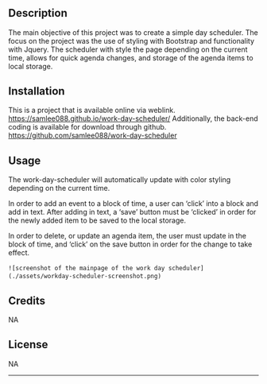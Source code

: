 # <work-day-scheduler>

## Description

The main objective of this project was to create a simple day scheduler. The focus on the project was the use of styling with Bootstrap and functionality with Jquery. The scheduler with style the page depending on the current time, allows for quick agenda changes, and storage of the agenda items to local storage.


## Installation

This is a project that is available online via weblink.
https://samlee088.github.io/work-day-scheduler/
Additionally, the back-end coding is available for download through github.
https://github.com/samlee088/work-day-scheduler


## Usage

The work-day-scheduler will automatically update with color styling depending on the current time. 

In order to add an event to a block of time, a user can ‘click’ into a block and add in text. After adding in text, a ‘save’ button must be ‘clicked’ in order for the newly added item to be saved to the local storage. 

In order to delete, or update an agenda item, the user must update in the block of time, and ‘click’ on the save button in order for the change to take effect. 

   
    ![screenshot of the mainpage of the work day scheduler](./assets/workday-scheduler-screenshot.png)
    

## Credits

NA


## License

NA


---
